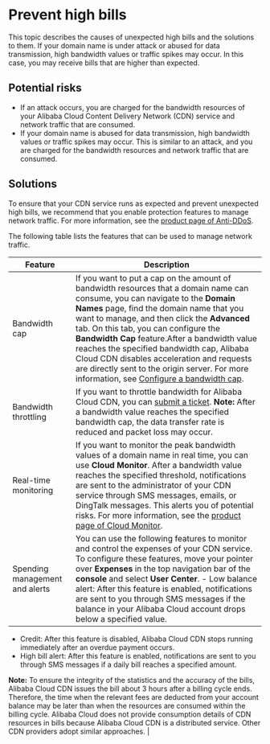 # Prevent high bills

This topic describes the causes of unexpected high bills and the solutions to them. If your domain name is under attack or abused for data transmission, high bandwidth values or traffic spikes may occur. In this case, you may receive bills that are higher than expected.

## Potential risks

-   If an attack occurs, you are charged for the bandwidth resources of your Alibaba Cloud Content Delivery Network \(CDN\) service and network traffic that are consumed.
-   If your domain name is abused for data transmission, high bandwidth values or traffic spikes may occur. This is similar to an attack, and you are charged for the bandwidth resources and network traffic that are consumed.

## Solutions

To ensure that your CDN service runs as expected and prevent unexpected high bills, we recommend that you enable protection features to manage network traffic. For more information, see the [product page of Anti-DDoS](https://www.alibabacloud.com/product/ddos).

The following table lists the features that can be used to manage network traffic.

|Feature|Description|
|-------|-----------|
|Bandwidth cap|If you want to put a cap on the amount of bandwidth resources that a domain name can consume, you can navigate to the **Domain Names** page, find the domain name that you want to manage, and then click the **Advanced** tab. On this tab, you can configure the **Bandwidth Cap** feature.After a bandwidth value reaches the specified bandwidth cap, Alibaba Cloud CDN disables acceleration and requests are directly sent to the origin server. For more information, see [Configure a bandwidth cap](https://www.alibabacloud.com/help/doc-detail/54954.htm).|
|Bandwidth throttling|If you want to throttle bandwidth for Alibaba Cloud CDN, you can [submit a ticket](https://workorder-intl.console.aliyun.com/?spm=5176.2020520001.aliyun_topbar.18.dbd44bd3e4f845#/ticket/createIndex). **Note:** After a bandwidth value reaches the specified bandwidth cap, the data transfer rate is reduced and packet loss may occur. |
|Real-time monitoring|If you want to monitor the peak bandwidth values of a domain name in real time, you can use **Cloud Monitor**. After a bandwidth value reaches the specified threshold, notifications are sent to the administrator of your CDN service through SMS messages, emails, or DingTalk messages. This alerts you of potential risks. For more information, see the [product page of Cloud Monitor](https://www.alibabacloud.com/product/cloud-monitor).|
|Spending management and alerts|You can use the following features to monitor and control the expenses of your CDN service. To configure these features, move your pointer over **Expenses** in the top navigation bar of the **console** and select **User Center**. -   Low balance alert: After this feature is enabled, notifications are sent to you through SMS messages if the balance in your Alibaba Cloud account drops below a specified value.
-   Credit: After this feature is disabled, Alibaba Cloud CDN stops running immediately after an overdue payment occurs.
-   High bill alert: After this feature is enabled, notifications are sent to you through SMS messages if a daily bill reaches a specified amount.

**Note:** To ensure the integrity of the statistics and the accuracy of the bills, Alibaba Cloud CDN issues the bill about 3 hours after a billing cycle ends. Therefore, the time when the relevant fees are deducted from your account balance may be later than when the resources are consumed within the billing cycle. Alibaba Cloud does not provide consumption details of CDN resources in bills because Alibaba Cloud CDN is a distributed service. Other CDN providers adopt similar approaches. |

